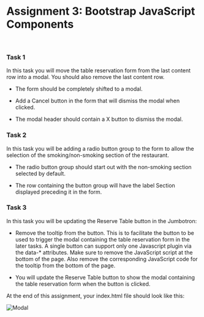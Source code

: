 # **Assignment 3: Bootstrap JavaScript Components**

&nbsp;

### **Task 1**

In this task you will move the table reservation form from the last content row into a modal. You should also remove the 
last content row.

* The form should be completely shifted to a modal.

* Add a Cancel button in the form that will dismiss the modal when clicked.

* The modal header should contain a X button to dismiss the modal.

### **Task 2**

In this task you will be adding a radio button group to the form to allow the selection of the smoking/non-smoking 
section of the restaurant.

* The radio button group should start out with the non-smoking section selected by default.

* The row containing the button group will have the label Section displayed preceding it in the form.

### **Task 3**

In this task you will be updating the Reserve Table button in the Jumbotron:

* Remove the tooltip from the button. This is to facilitate the button to be used to trigger the modal containing the 
table reservation form in the later tasks. A single button can support only one Javascript plugin via the data-* 
attributes. Make sure to remove the JavaScript script at the bottom of the page. Also remove the corresponding 
JavaScript code for the tooltip from the bottom of the page.

* You will update the Reserve Table button to show the modal containing the table reservation form when the button is 
clicked.

At the end of this assignment, your index.html file should look like this:

![Modal](FSWebDev-HKST/Bootstrap/Module3/modal.png?raw=true)